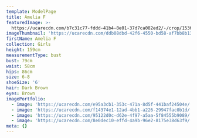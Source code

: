 ```yaml
---
template: ModelPage
title: Amelia F
featuredImage: >-
  https://ucarecdn.com/b7c31c77-fddd-41b4-8e01-37d7ca082ed2/-/crop/1536x641/0,0/-/preview/
imageThumbnail: 'https://ucarecdn.com/ddb08dbd-42f6-4550-bd58-af7bb8b13066/'
firstName: Amelia F
collection: Girls
height: 159cm
measurementType: bust
bust: 79cm
waist: 58cm
hips: 86cm
size: 6-8
shoeSize: '6'
hair: Dark Brown
eyes: Brown
imagePortfolio:
  - image: 'https://ucarecdn.com/e95a3cb1-353c-471a-8d5f-441baf24504e/'
  - image: 'https://ucarecdn.com/f14374e1-12ad-4bb1-a226-29947fac0b1d/'
  - image: 'https://ucarecdn.com/95122d0c-d62e-4f97-a5aa-5f84555b9089/'
  - image: 'https://ucarecdn.com/8e0dec10-effd-4a9b-96e2-8175e38d63f9/'
meta: {}
---
```



